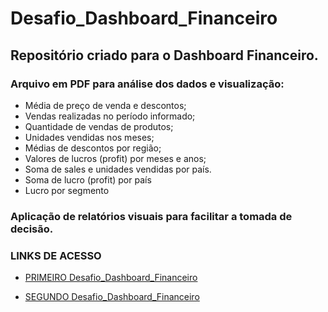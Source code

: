# Desafio_Dashboard_Financeiro
## Repositório criado para o Dashboard Financeiro. 

### Arquivo em PDF para análise dos dados e visualização:
- Média de preço de venda e descontos;
- Vendas realizadas no período informado;
- Quantidade de vendas de produtos;
- Unidades vendidas nos meses;
- Médias de descontos por região;
- Valores de lucros (profit) por meses e anos;
- Soma de sales e unidades vendidas por país.
- Soma de lucro (profit) por país
- Lucro por segmento

### Aplicação de relatórios visuais para facilitar a tomada de decisão.

### LINKS DE ACESSO

- [PRIMEIRO Desafio_Dashboard_Financeiro](https://app.powerbi.com/view?r=eyJrIjoiMjM5ZTQ1MzEtYTU4Zi00ZDExLWFlN2UtNzVkMjUxYWQ2MGJkIiwidCI6IjM0ZmFiYWU3LWM4Y2MtNDA5Mi1hNGM5LTYyNDE4YzU3NTViNSJ9)

- [SEGUNDO Desafio_Dashboard_Financeiro](https://app.powerbi.com/view?r=eyJrIjoiZjliN2Q2OGEtOTg2NC00MWQ3LWJjOTItNGM5MjQyOGNmNTE4IiwidCI6IjM0ZmFiYWU3LWM4Y2MtNDA5Mi1hNGM5LTYyNDE4YzU3NTViNSJ9)
